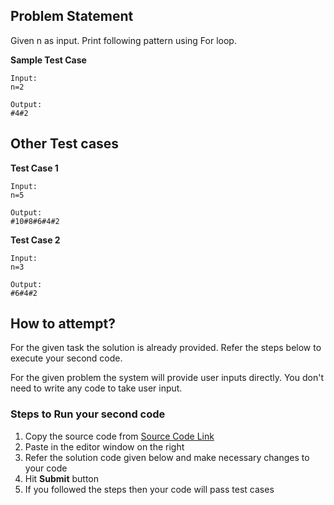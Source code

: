 ## Problem Statement
Given n as input. Print following pattern using For loop.


**Sample Test Case**
```
Input:
n=2

Output:
#4#2
```
## Other Test cases
**Test Case 1**
```
Input:
n=5

Output:
#10#8#6#4#2
```
**Test Case 2**
```
Input:
n=3

Output:
#6#4#2
```

## How to attempt?
For the given task the solution is already provided. Refer the steps below to execute your second code.

For the given problem the system will provide user inputs directly. You don't need to write any code to take user input.

### Steps to Run your second code
1. Copy the source code from [Source Code Link](https://raw.githubusercontent.com/Aartiarora22/Lab_assignments/main/P1/T3/Main.java)
2. Paste in the editor window on the right
3. Refer the solution code given below and make necessary changes to your code
4. Hit **Submit** button
5. If you followed the steps then your code will pass test cases
